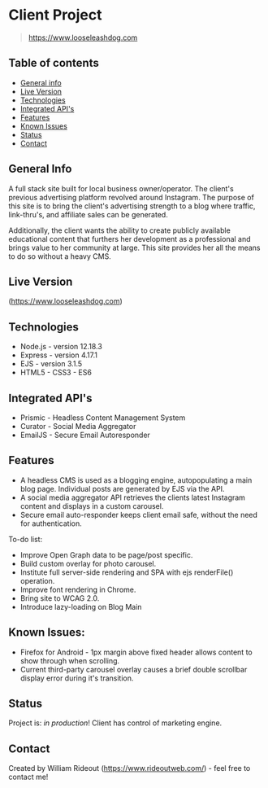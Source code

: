 # Client Project
> https://www.looseleashdog.com

## Table of contents
* [General info](#general-info)
* [Live Version](#live-version)
* [Technologies](#technologies)
* [Integrated API's](#integrated-api)
* [Features](#features)
* [Known Issues](#known-issues)
* [Status](#status)
* [Contact](#contact)

## General Info
A full stack site built for local business owner/operator. The client's previous advertising platform revolved around Instagram. The purpose of this site is to bring the client's advertising strength to a blog where traffic, link-thru's, and affiliate sales can be generated.

Additionally, the client wants the ability to create publicly available educational content that furthers her development as a professional and brings value to her community at large. This site provides her all the means to do so without a heavy CMS.

## Live Version
(https://www.looseleashdog.com)

## Technologies
* Node.js - version 12.18.3
* Express - version 4.17.1
* EJS - version 3.1.5
* HTML5 - CSS3 - ES6

## Integrated API's
* Prismic - Headless Content Management System
* Curator - Social Media Aggregator
* EmailJS - Secure Email Autoresponder

## Features
* A headless CMS is used as a blogging engine, autopopulating a main blog page. Individual posts are generated by EJS via the API. 
* A social media aggregator API retrieves the clients latest Instagram content and displays in a custom carousel.
* Secure email auto-responder keeps client email safe, without the need for authentication.

To-do list:
* Improve Open Graph data to be page/post specific.
* Build custom overlay for photo carousel. 
* Institute full server-side rendering and SPA with ejs renderFile() operation.
* Improve font rendering in Chrome.
* Bring site to WCAG 2.0.
* Introduce lazy-loading on Blog Main

## Known Issues:
* Firefox for Android - 1px margin above fixed header allows content to show through when scrolling.
* Current third-party carousel overlay causes a brief double scrollbar display error during it's transition.

## Status
Project is: _in production_! Client has control of marketing engine.

## Contact
Created by William Rideout (https://www.rideoutweb.com/) - feel free to contact me!